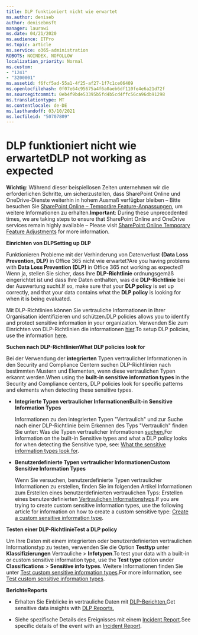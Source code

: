 ```yaml
---
title: DLP funktioniert nicht wie erwartet
ms.author: deniseb
author: denisebmsft
manager: laurawi
ms.date: 04/21/2020
ms.audience: ITPro
ms.topic: article
ms.service: o365-administration
ROBOTS: NOINDEX, NOFOLLOW
localization_priority: Normal
ms.custom:
- "1241"
- "3200001"
ms.assetid: f6fcf5ad-55a1-4f25-af27-1f7c1ce06409
ms.openlocfilehash: 0f07e64c95675a4f6a0aeb6df110fe4e6a21d72f
ms.sourcegitcommit: 0eb4f9bde53395b5fd4b5cd4ffc56ca96db91298
ms.translationtype: MT
ms.contentlocale: de-DE
ms.lasthandoff: 03/10/2021
ms.locfileid: "50707809"
---
```

# <a name="dlp-not-working-as-expected"></a><span data-ttu-id="3ec39-102">DLP funktioniert nicht wie erwartet</span><span class="sxs-lookup"><span data-stu-id="3ec39-102">DLP not working as expected</span></span>

<span data-ttu-id="3ec39-103">**Wichtig**: Während dieser beispiellosen Zeiten unternehmen wir die erforderlichen Schritte, um sicherzustellen, dass SharePoint Online und OneDrive-Dienste weiterhin in hohem Ausmaß verfügbar bleiben – Bitte besuchen Sie [SharePoint Online – Temporäre Feature-Anpassungen](https://aka.ms/ODSPAdjustments), um weitere Informationen zu erhalten.</span><span class="sxs-lookup"><span data-stu-id="3ec39-103">**Important**: During these unprecedented times, we are taking steps to ensure that SharePoint Online and OneDrive services remain highly available – Please visit [SharePoint Online Temporary Feature Adjustments](https://aka.ms/ODSPAdjustments) for more information.</span></span>

 <span data-ttu-id="3ec39-104">**Einrichten von DLP**</span><span class="sxs-lookup"><span data-stu-id="3ec39-104">**Setting up DLP**</span></span>

<span data-ttu-id="3ec39-105">Funktionieren Probleme mit der Verhinderung von Datenverlust **(Data Loss Prevention, DLP)** in Office 365 nicht wie erwartet?</span><span class="sxs-lookup"><span data-stu-id="3ec39-105">Are you having problems with **Data Loss Prevention (DLP)** in Office 365 not working as expected?</span></span> <span data-ttu-id="3ec39-106">Wenn ja, stellen Sie sicher, dass Ihre **DLP-Richtlinie** ordnungsgemäß eingerichtet ist und dass Ihre Daten enthalten, was die **DLP-Richtlinie** bei der Auswertung sucht.</span><span class="sxs-lookup"><span data-stu-id="3ec39-106">If so, make sure that your **DLP policy** is set up correctly, and that your data contains what the **DLP policy** is looking for when it is being evaluated.</span></span>
  
<span data-ttu-id="3ec39-107">Mit DLP-Richtlinien können Sie vertrauliche Informationen in Ihrer Organisation identifizieren und schützen.</span><span class="sxs-lookup"><span data-stu-id="3ec39-107">DLP policies allows you to identify and protect sensitive information in your organization.</span></span> <span data-ttu-id="3ec39-108">Verwenden Sie zum Einrichten von DLP-Richtlinien die informationen [hier](https://docs.microsoft.com/microsoft-365/compliance/create-a-dlp-policy-from-a-template).</span><span class="sxs-lookup"><span data-stu-id="3ec39-108">To setup DLP policies, use the information [here](https://docs.microsoft.com/microsoft-365/compliance/create-a-dlp-policy-from-a-template).</span></span>
  
 <span data-ttu-id="3ec39-109">**Suchen nach DLP-Richtlinien**</span><span class="sxs-lookup"><span data-stu-id="3ec39-109">**What DLP policies look for**</span></span>
  
<span data-ttu-id="3ec39-110">Bei der Verwendung der **integrierten** Typen vertraulicher Informationen in den Security and Compliance Centern suchen DLP-Richtlinien nach bestimmten Mustern und Elementen, wenn diese vertraulichen Typen erkannt werden.</span><span class="sxs-lookup"><span data-stu-id="3ec39-110">When using the **built-in sensitive information types** in the Security and Compliance centers, DLP policies look for specific patterns and elements when detecting these sensitive types.</span></span>
  
- <span data-ttu-id="3ec39-111">**Integrierte Typen vertraulicher Informationen**</span><span class="sxs-lookup"><span data-stu-id="3ec39-111">**Built-in Sensitive Information Types**</span></span>

    <span data-ttu-id="3ec39-112">Informationen zu den integrierten Typen "Vertraulich" und zur Suche nach einer DLP-Richtlinie beim Erkennen des Typs "Vertraulich" finden Sie unter: Was die Typen vertraulicher Informationen [suchen.](https://docs.microsoft.com/microsoft-365/compliance/sensitive-information-type-entity-definitions)</span><span class="sxs-lookup"><span data-stu-id="3ec39-112">For information on the built-in Sensitive types and what a DLP policy looks for when detecting the Sensitive type, see: [What the sensitive information types look for](https://docs.microsoft.com/microsoft-365/compliance/sensitive-information-type-entity-definitions).</span></span>

- <span data-ttu-id="3ec39-113">**Benutzerdefinierte Typen vertraulicher Informationen**</span><span class="sxs-lookup"><span data-stu-id="3ec39-113">**Custom Sensitive Information Types**</span></span>

    <span data-ttu-id="3ec39-114">Wenn Sie versuchen, benutzerdefinierte Typen vertraulicher Informationen zu erstellen, finden Sie im folgenden Artikel Informationen zum Erstellen eines benutzerdefinierten vertraulichen Typs: Erstellen eines benutzerdefinierten [Vertraulichen Informationstyps](https://docs.microsoft.com/microsoft-365/compliance/create-a-custom-sensitive-information-type).</span><span class="sxs-lookup"><span data-stu-id="3ec39-114">If you are trying to create custom sensitive information types, use the following article for information on how to create a custom sensitive type: [Create a custom sensitive information type](https://docs.microsoft.com/microsoft-365/compliance/create-a-custom-sensitive-information-type).</span></span>

<span data-ttu-id="3ec39-115">**Testen einer DLP-Richtlinie**</span><span class="sxs-lookup"><span data-stu-id="3ec39-115">**Test a DLP policy**</span></span>

<span data-ttu-id="3ec39-116">Um Ihre Daten mit einem integrierten oder benutzerdefinierten vertraulichen Informationstyp zu testen, verwenden Sie die Option **Testtyp** unter **Klassifizierungen** Vertrauliche  >  **Infotypen**.</span><span class="sxs-lookup"><span data-stu-id="3ec39-116">To test your data with a built-in or custom sensitive information type, use the **Test type** option under **Classifications** > **Sensitive info types**.</span></span> <span data-ttu-id="3ec39-117">Weitere Informationen finden Sie unter [Test custom sensitive information types](https://docs.microsoft.com/microsoft-365/compliance/create-a-custom-sensitive-information-type#create-custom-sensitive-information-types-in-the-security--compliance-center).</span><span class="sxs-lookup"><span data-stu-id="3ec39-117">For more information, see [Test custom sensitive information types](https://docs.microsoft.com/microsoft-365/compliance/create-a-custom-sensitive-information-type#create-custom-sensitive-information-types-in-the-security--compliance-center).</span></span>

 <span data-ttu-id="3ec39-118">**Berichte**</span><span class="sxs-lookup"><span data-stu-id="3ec39-118">**Reports**</span></span>
  
- <span data-ttu-id="3ec39-119">Erhalten Sie Einblicke in vertrauliche Daten mit [DLP-Berichten.](https://docs.microsoft.com/microsoft-365/compliance/data-loss-prevention-policies#dlp-reports)</span><span class="sxs-lookup"><span data-stu-id="3ec39-119">Get sensitive data insights with [DLP Reports.](https://docs.microsoft.com/microsoft-365/compliance/data-loss-prevention-policies#dlp-reports)</span></span>

- <span data-ttu-id="3ec39-120">Siehe spezifische Details des Ereignisses mit einem [Incident Report](https://docs.microsoft.com/microsoft-365/compliance/data-loss-prevention-policies#incident-reports).</span><span class="sxs-lookup"><span data-stu-id="3ec39-120">See specific details of the event with an [Incident Report](https://docs.microsoft.com/microsoft-365/compliance/data-loss-prevention-policies#incident-reports).</span></span>

